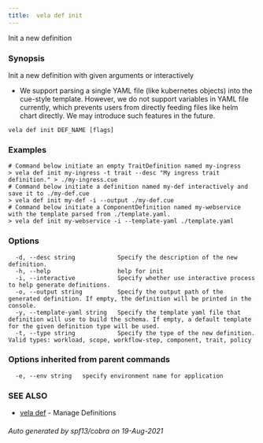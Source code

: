 ```yaml
---
title:  vela def init
---
```


Init a new definition

### Synopsis

Init a new definition with given arguments or interactively
* We support parsing a single YAML file (like kubernetes objects) into the cue-style template. However, we do not support variables in YAML file currently, which prevents users from directly feeding files like helm chart directly. We may introduce such features in the future.

```
vela def init DEF_NAME [flags]
```

### Examples

```
# Command below initiate an empty TraitDefinition named my-ingress
> vela def init my-ingress -t trait --desc "My ingress trait definition." > ./my-ingress.cue
# Command below initiate a definition named my-def interactively and save it to ./my-def.cue
> vela def init my-def -i --output ./my-def.cue
# Command below initiate a ComponentDefinition named my-webservice with the template parsed from ./template.yaml.
> vela def init my-webservice -i --template-yaml ./template.yaml
```

### Options

```
  -d, --desc string            Specify the description of the new definition.
  -h, --help                   help for init
  -i, --interactive            Specify whether use interactive process to help generate definitions.
  -o, --output string          Specify the output path of the generated definition. If empty, the definition will be printed in the console.
  -y, --template-yaml string   Specify the template yaml file that definition will use to build the schema. If empty, a default template for the given definition type will be used.
  -t, --type string            Specify the type of the new definition. Valid types: workload, scope, workflow-step, component, trait, policy
```

### Options inherited from parent commands

```
  -e, --env string   specify environment name for application
```

### SEE ALSO

* [vela def](vela_def)	 - Manage Definitions

###### Auto generated by spf13/cobra on 19-Aug-2021
